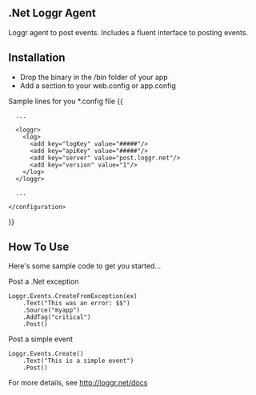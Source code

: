 ## .Net Loggr Agent

Loggr agent to post events. Includes a fluent interface to posting events.

## Installation  

* Drop the binary in the /bin folder of your app 
* Add a section to your web.config or app.config

Sample lines for you *.config file
{{
	<configuration>
	  <configSections>
		<sectionGroup name="loggr">
		  <section name="log" type="System.Configuration.NameValueSectionHandler"/>
		</sectionGroup>
	  </configSections>
	  
	  ...
	  
	  <loggr>
		<log>
		  <add key="logKey" value="#####"/>
		  <add key="apiKey" value="#####"/>
		  <add key="server" value="post.loggr.net"/>
		  <add key="version" value="1"/>
		</log>
	  </loggr>
	  
	  ...
	  
	</configuration>
}}

## How To Use

Here's some sample code to get you started...

Post a .Net exception

	Loggr.Events.CreateFromException(ex)
		.Text("This was an error: $$")
		.Source("myapp")
		.AddTag("critical")
		.Post()

Post a simple event

	Loggr.Events.Create()
		.Text("This is a simple event")
		.Post()


For more details, see http://loggr.net/docs




